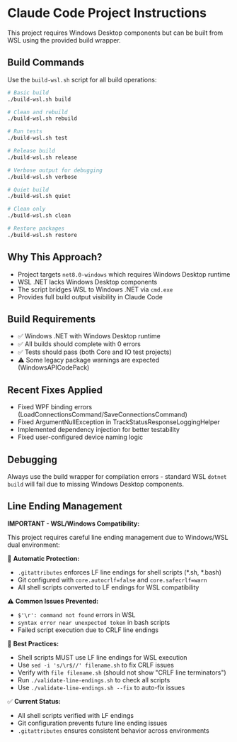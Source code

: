 # Claude Code Project Instructions

This project requires Windows Desktop components but can be built from WSL
using the provided build wrapper.

## Build Commands

Use the `build-wsl.sh` script for all build operations:

```bash
# Basic build
./build-wsl.sh build

# Clean and rebuild  
./build-wsl.sh rebuild

# Run tests
./build-wsl.sh test

# Release build
./build-wsl.sh release

# Verbose output for debugging
./build-wsl.sh verbose

# Quiet build
./build-wsl.sh quiet

# Clean only
./build-wsl.sh clean

# Restore packages
./build-wsl.sh restore
```

## Why This Approach?

- Project targets `net8.0-windows` which requires Windows Desktop runtime
- WSL .NET lacks Windows Desktop components
- The script bridges WSL to Windows .NET via `cmd.exe`
- Provides full build output visibility in Claude Code

## Build Requirements

- ✅ Windows .NET with Windows Desktop runtime
- ✅ All builds should complete with 0 errors
- ✅ Tests should pass (both Core and IO test projects)
- ⚠️ Some legacy package warnings are expected (WindowsAPICodePack)

## Recent Fixes Applied

- Fixed WPF binding errors (LoadConnectionsCommand/SaveConnectionsCommand)
- Fixed ArgumentNullException in TrackStatusResponseLoggingHelper
- Implemented dependency injection for better testability
- Fixed user-configured device naming logic

## Debugging

Always use the build wrapper for compilation errors - standard WSL
`dotnet build` will fail due to missing Windows Desktop components.

## Line Ending Management

**IMPORTANT - WSL/Windows Compatibility:**

This project requires careful line ending management due to Windows/WSL dual environment:

🔧 **Automatic Protection:**
- `.gitattributes` enforces LF line endings for shell scripts (*.sh, *.bash)
- Git configured with `core.autocrlf=false` and `core.safecrlf=warn`
- All shell scripts converted to LF endings for WSL compatibility

⚠️ **Common Issues Prevented:**
- `$'\r': command not found` errors in WSL
- `syntax error near unexpected token` in bash scripts
- Failed script execution due to CRLF line endings

📝 **Best Practices:**
- Shell scripts MUST use LF line endings for WSL execution
- Use `sed -i 's/\r$//' filename.sh` to fix CRLF issues
- Verify with `file filename.sh` (should not show "CRLF line terminators")
- Run `./validate-line-endings.sh` to check all scripts
- Use `./validate-line-endings.sh --fix` to auto-fix issues

✅ **Current Status:**
- All shell scripts verified with LF endings
- Git configuration prevents future line ending issues
- `.gitattributes` ensures consistent behavior across environments
